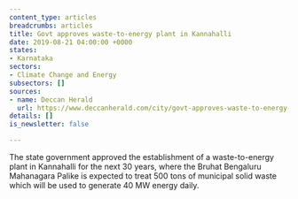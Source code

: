 ```yaml
---
content_type: articles
breadcrumbs: articles
title: Govt approves waste-to-energy plant in Kannahalli
date: 2019-08-21 04:00:00 +0000
states:
- Karnataka
sectors:
- Climate Change and Energy
subsectors: []
sources:
- name: Deccan Herald
  url: https://www.deccanherald.com/city/govt-approves-waste-to-energy-plant-in-kannahalli-754391.html
details: []
is_newsletter: false

---
```

The state government approved the establishment of a waste-to-energy plant in Kannahalli for the next 30 years, where the Bruhat Bengaluru Mahanagara Palike is expected to treat 500 tons of municipal solid waste which will be used to generate 40 MW energy daily.

